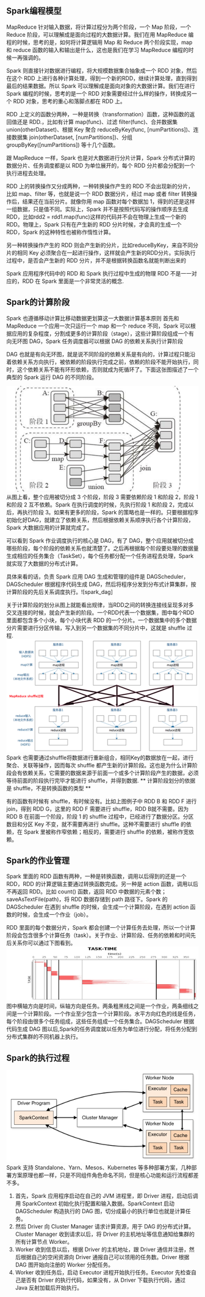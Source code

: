 ##  Spark编程模型
MapReduce 针对输入数据，将计算过程分为两个阶段，一个 Map 阶段，一个 Reduce 阶段，可以理解成是面向过程的大数据计算。我们在用 MapReduce 编程的时候，思考的是，如何将计算逻辑用 Map 和 Reduce 两个阶段实现，map 和 reduce 函数的输入和输出是什么，这也是我们在学习 MapReduce 编程的时候一再强调的。

Spark 则直接针对数据进行编程，将大规模数据集合抽象成一个 RDD 对象，然后在这个 RDD 上进行各种计算处理，得到一个新的RDD，继续计算处理，直到得到最后的结果数据。所以 Spark 可以理解成是面向对象的大数据计算。我们在进行 Spark 编程的时候，思考的是一个 RDD 对象需要经过什么样的操作，转换成另一个 RDD 对象，思考的重心和落脚点都在 RDD 上。

RDD 上定义的函数分两种，一种是转换（transformation）函数，这种函数的返回值还是 RDD.，比如有计算 map(func)、过滤 filter(func)、合并数据集 union(otherDataset)、根据 Key 聚合 reduceByKey(func, [numPartitions])、连接数据集 join(otherDataset, [numPartitions])、分组 groupByKey([numPartitions]) 等十几个函数。

跟 MapReduce 一样，Spark 也是对大数据进行分片计算，Spark 分布式计算的数据分片、任务调度都是以 RDD 为单位展开的，每个 RDD 分片都会分配到一个执行进程去处理。

RDD 上的转换操作又分成两种，一种转换操作产生的 RDD 不会出现新的分片，比如 map、filter 等，也就是说一个 RDD 数据分片，经过 map 或者 filter 转换操作后，结果还在当前分片。就像你用 map 函数对每个数据加 1，得到的还是这样一组数据，只是值不同。实际上，Spark 并不是按照代码写的操作顺序去生成 RDD，比如rdd2 = rdd1.map(func)这样的代码并不会在物理上生成一个新的 RDD。物理上，Spark 只有在产生新的 RDD 分片时候，才会真的生成一个 RDD，Spark 的这种特性也被称作惰性计算。

另一种转换操作产生的 RDD 则会产生新的分片，比如reduceByKey，来自不同分片的相同 Key 必须聚合在一起进行操作，这样就会产生新的RDD分片。实际执行过程中，是否会产生新的 RDD 分片，并不是根据转换函数名就能判断出来的

Spark 应用程序代码中的 RDD 和 Spark 执行过程中生成的物理 RDD 不是一一对应的，RDD 在 Spark 里面是一个非常灵活的概念.


## Spark的计算阶段
Spark 也遵循移动计算比移动数据更划算这一大数据计算基本原则
首先和 MapReduce 一个应用一次只运行一个 map 和一个 reduce 不同，Spark 可以根据应用的复杂程度，分割成更多的计算阶段（stage），这些计算阶段组成一个有向无环图 DAG，Spark 任务调度器可以根据 DAG 的依赖关系执行计算阶段

DAG 也就是有向无环图，就是说不同阶段的依赖关系是有向的，计算过程只能沿着依赖关系方向执行，被依赖的阶段执行完成之前，依赖的阶段不能开始执行，同时，这个依赖关系不能有环形依赖，否则就成为死循环了。下面这张图描述了一个典型的 Spark 运行 DAG 的不同阶段。

![spark_dag](./spark_dag.png)
从图上看，整个应用被切分成 3 个阶段，阶段 3 需要依赖阶段 1 和阶段 2，阶段 1 和阶段 2 互不依赖。Spark 在执行调度的时候，先执行阶段 1 和阶段 2，完成以后，再执行阶段 3。如果有更多的阶段，Spark 的策略也是一样的。只要根据程序初始化好DAG，就建立了依赖关系，然后根据依赖关系顺序执行各个计算阶段，Spark 大数据应用的计算就完成了。

可以看到 Spark 作业调度执行的核心是 DAG，有了 DAG，整个应用就被切分成哪些阶段，每个阶段的依赖关系也就清楚了。之后再根据每个阶段要处理的数据量生成相应的任务集合（TaskSet），每个任务都分配一个任务进程去处理，Spark 就实现了大数据的分布式计算。

具体来看的话，负责 Spark 应用 DAG 生成和管理的组件是 DAGScheduler，DAGScheduler 根据程序代码生成 DAG，然后将程序分发到分布式计算集群，按计算阶段的先后关系调度执行。![spark_dag]

关于计算阶段的划分从图上就能看出规律，当RDD之间的转换连接线呈现多对多交叉连接的时候，就会产生新的阶段。一个RDD代表一个数据集，图中每个RDD里面都包含多个小块，每个小块代表 RDD 的一个分片。一个数据集中的多个数据分片需要进行分区传输，写入到另一个数据集的不同分片中，这就是 shuffle 过程.
![shuffle](./shuffle.png)
Spark 也需要通过shuffle将数据进行重新组合，相同Key的数据放在一起，进行聚合、关联等操作，因而每次 shuffle 都产生新的计算阶段。这也是为什么计算阶段会有依赖关系，它需要的数据来源于前面一个或多个计算阶段产生的数据，必须等待前面的阶段执行完毕才能进行 shuffle，并得到数据. ** 计算阶段划分的依据是 shuffle，不是转换函数的类型 **

有的函数有时候有 shuffle，有时候没有。比如上图例子中 RDD B 和 RDD F 进行 join，得到 RDD G，这里的 RDD F 需要进行 shuffle，RDD B就不需要。因为 RDD B 在前面一个阶段，阶段 1 的 shuffle 过程中，已经进行了数据分区。分区数目和分区 Key 不变，就不需要再进行 shuffle。这种不需要进行 shuffle 的依赖，在 Spark 里被称作窄依赖；相反的，需要进行 shuffle 的依赖，被称作宽依赖。

## Spark的作业管理
Spark 里面的 RDD 函数有两种，一种是转换函数，调用以后得到的还是一个 RDD，RDD 的计算逻辑主要通过转换函数完成。另一种是 action 函数，调用以后不再返回 RDD。比如 count() 函数，返回 RDD 中数据的元素个数；saveAsTextFile(path)，将 RDD 数据存储到 path 路径下。Spark 的 DAGScheduler 在遇到 shuffle 的时候，会生成一个计算阶段，在遇到 action 函数的时候，会生成一个作业（job）。

RDD 里面的每个数据分片，Spark 都会创建一个计算任务去处理，所以一个计算阶段会包含很多个计算任务（task）。关于作业、计算阶段、任务的依赖和时间先后关系你可以通过下图看到。
![spark_task_time](./spark_task_time.png)
图中横轴方向是时间，纵轴方向是任务。两条粗黑线之间是一个作业，两条细线之间是一个计算阶段。一个作业至少包含一个计算阶段。水平方向红色的线是任务，每个阶段由很多个任务组成，这些任务组成一个任务集合。DAGScheduler 根据代码生成 DAG 图以后,Spark的任务调度就以任务为单位进行分配，将任务分配到分布式集群的不同机器上执行。

## Spark的执行过程
![spark_exec](./spark_exec.png)
Spark 支持 Standalone、Yarn、Mesos、Kubernetes 等多种部署方案，几种部署方案原理也都一样，只是不同组件角色命名不同，但是核心功能和运行流程都差不多。

1. 首先，Spark 应用程序启动在自己的 JVM 进程里，即 Driver 进程，启动后调用 SparkContext 初始化执行配置和输入数据。SparkContext 启动 DAGScheduler 构造执行的 DAG 图，切分成最小的执行单位也就是计算任务。
2. 然后 Driver 向 Cluster Manager 请求计算资源，用于 DAG 的分布式计算。Cluster Manager 收到请求以后，将 Driver 的主机地址等信息通知给集群的所有计算节点 Worker。
3. Worker 收到信息以后，根据 Driver 的主机地址，跟 Driver 通信并注册，然后根据自己的空闲资源向 Driver 通报自己可以领用的任务数。Driver 根据 DAG 图开始向注册的 Worker 分配任务。
4. Worker 收到任务后，启动 Executor 进程开始执行任务。Executor 先检查自己是否有 Driver 的执行代码，如果没有，从 Driver 下载执行代码，通过 Java 反射加载后开始执行。